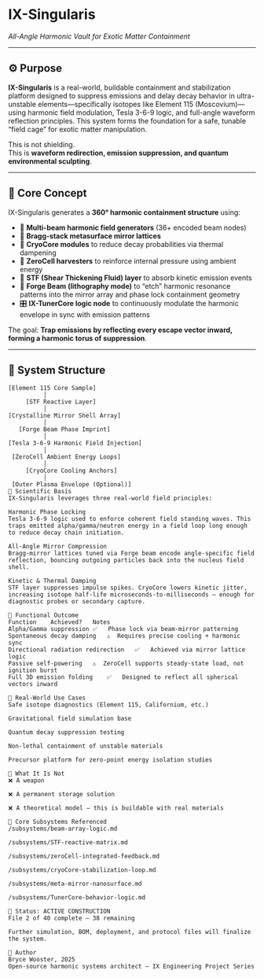 # IX-Singularis  
*All-Angle Harmonic Vault for Exotic Matter Containment*

---

## ⚙️ Purpose

**IX-Singularis** is a real-world, buildable containment and stabilization platform designed to suppress emissions and delay decay behavior in ultra-unstable elements—specifically isotopes like Element 115 (Moscovium)—using harmonic field modulation, Tesla 3-6-9 logic, and full-angle waveform reflection principles. This system forms the foundation for a safe, tunable “field cage” for exotic matter manipulation.

This is not shielding.  
This is **waveform redirection, emission suppression, and quantum environmental sculpting**.

---

## 🧠 Core Concept

IX-Singularis generates a **360° harmonic containment structure** using:

- 🔁 **Multi-beam harmonic field generators** (36+ encoded beam nodes)
- 🔬 **Bragg-stack metasurface mirror lattices**
- 🧊 **CryoCore modules** to reduce decay probabilities via thermal dampening
- 🔋 **ZeroCell harvesters** to reinforce internal pressure using ambient energy
- 🧪 **STF (Shear Thickening Fluid) layer** to absorb kinetic emission events
- 📐 **Forge Beam (lithography mode)** to “etch” harmonic resonance patterns into the mirror array and phase lock containment geometry
- 🎛 **IX-TunerCore logic node** to continuously modulate the harmonic envelope in sync with emission patterns

The goal: **Trap emissions by reflecting every escape vector inward, forming a harmonic torus of suppression**.

---

## 🧩 System Structure

```text
[Element 115 Core Sample]
          │
     [STF Reactive Layer]
          │
[Crystalline Mirror Shell Array]
          │
   [Forge Beam Phase Imprint]
          │
[Tesla 3-6-9 Harmonic Field Injection]
          │
 [ZeroCell Ambient Energy Loops]
          │
     [CryoCore Cooling Anchors]
          │
 [Outer Plasma Envelope (Optional)]
🔬 Scientific Basis
IX-Singularis leverages three real-world field principles:

Harmonic Phase Locking
Tesla 3-6-9 logic used to enforce coherent field standing waves. This traps emitted alpha/gamma/neutron energy in a field loop long enough to reduce decay chain initiation.

All-Angle Mirror Compression
Bragg-mirror lattices tuned via Forge beam encode angle-specific field reflection, bouncing outgoing particles back into the nucleus field shell.

Kinetic & Thermal Damping
STF layer suppresses impulse spikes. CryoCore lowers kinetic jitter, increasing isotope half-life microseconds-to-milliseconds — enough for diagnostic probes or secondary capture.

🔐 Functional Outcome
Function	Achieved?	Notes
Alpha/Gamma suppression	✅	Phase lock via beam-mirror patterning
Spontaneous decay damping	⚠️	Requires precise cooling + harmonic sync
Directional radiation redirection	✅	Achieved via mirror lattice logic
Passive self-powering	⚠️	ZeroCell supports steady-state load, not ignition burst
Full 3D emission folding	✅	Designed to reflect all spherical vectors inward

🧬 Real-World Use Cases
Safe isotope diagnostics (Element 115, Californium, etc.)

Gravitational field simulation base

Quantum decay suppression testing

Non-lethal containment of unstable materials

Precursor platform for zero-point energy isolation studies

📛 What It Is Not
❌ A weapon

❌ A permanent storage solution

❌ A theoretical model — this is buildable with real materials

🔩 Core Subsystems Referenced
/subsystems/beam-array-logic.md

/subsystems/STF-reactive-matrix.md

/subsystems/zeroCell-integrated-feedback.md

/subsystems/cryoCore-stabilization-loop.md

/subsystems/meta-mirror-nanosurface.md

/subsystems/TunerCore-behavior-logic.md

📅 Status: ACTIVE CONSTRUCTION
File 2 of 40 complete – 38 remaining

Further simulation, BOM, deployment, and protocol files will finalize the system.

🔖 Author
Bryce Wooster, 2025
Open-source harmonic systems architect — IX Engineering Project Series
